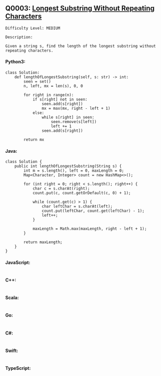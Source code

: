 ## Q0003: [Longest Substring Without Repeating Characters](https://leetcode.com/problems/longest-substring-without-repeating-characters/)

```
Difficulty Level: MEDIUM
```

```
Description:

Given a string s, find the length of the longest substring without repeating characters.
```

#### Python3:

```
class Solution:
    def lengthOfLongestSubstring(self, s: str) -> int:
        seen = set()
        n, left, mx = len(s), 0, 0
        
        for right in range(n):
            if s[right] not in seen:
                seen.add(s[right])
                mx = max(mx, right - left + 1)
            else:
                while s[right] in seen:
                    seen.remove(s[left])
                    left += 1
                seen.add(s[right])
        
        return mx
```

#### Java:

```
class Solution {
    public int lengthOfLongestSubstring(String s) {
        int m = s.length(), left = 0, maxLength = 0;
        Map<Character, Integer> count = new HashMap<>();

        for (int right = 0; right < s.length(); right++) {
            char c = s.charAt(right);
            count.put(c, count.getOrDefault(c, 0) + 1);

            while (count.get(c) > 1) {
                char leftChar = s.charAt(left);
                count.put(leftChar, count.get(leftChar) - 1);
                left++;
            }

            maxLength = Math.max(maxLength, right - left + 1);
        }

        return maxLength;
    }
}
```

#### JavaScript:

```

```

#### C++:

```

```

#### Scala:

```

```

#### Go:

```

```

#### C#:

```

```

#### Swift:

```

```

#### TypeScript:

```

```